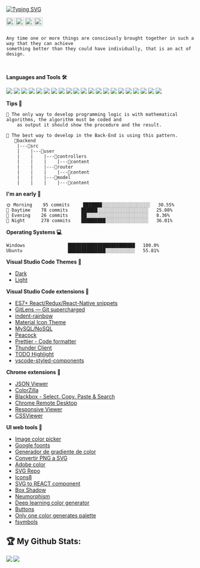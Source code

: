 [![Typing SVG](https://readme-typing-svg.herokuapp.com?font=play&size=30&duration=2000&color=000&multiline=true&height=80&lines=Hello+🙂)](https://git.io/typing-svg)

<a href="https://linkedin.com/in/isaacanteparac" >
  <img align="left" alt="Ashwani's Linkdein" width="22px" style="background-color:#fff;" src="https://www.svgrepo.com/show/157006/linkedin.svg" />
</a>
<a href="https://twitter.com/isaacanteparac">
  <img align="left" alt="Ashwani's Twitter" width="22px" src="https://www.svgrepo.com/show/382739/twitter.svg" />
</a>
<a href="https://github.com/isaacanteparac">
  <img align="left" alt="Ashwani's Github" width="22px" src="https://www.svgrepo.com/show/217753/github.svg" />
</a>
<a href="https://instagram.com/isaacanteparac">
  <img align="left" alt="Ashwani's Instagram" width="22px" src="https://www.svgrepo.com/show/13639/instagram.svg" />
</a>

<br/>
<br/>

```text
Any time one or more things are consciously brought together in such a way that they can achieve
something better than they could have individually, that is an act of design.
```
<br/>

**Languages and Tools 🛠️**

<a src="https://code.visualstudio.com/"><img src="https://img.icons8.com/color/48/visual-studio-code-2019.png"/></a>
<a src="https://www.w3schools.com/css/"><img src="https://img.icons8.com/color/48/000000/css3.png"/></a>
<a src="https://www.w3schools.com/html/"><img src="https://img.icons8.com/color/48/000000/html-5.png"/></a>
<a src="https://git-scm.com/"><img src="https://img.icons8.com/color/48/000000/git.png"/></a>
<a src="https://github.com/"><img src="https://img.icons8.com/color/48/000000/github--v1.png"/></a>
<a src="https://www.javascript.com/"><img src="https://img.icons8.com/color/48/000000/javascript.png"/></a>
<a src="https://www.typescriptlang.org/"><img src="https://img.icons8.com/color/48/000000/typescript.png"/></a>
<a src="https://www.python.org/"><img src="https://img.icons8.com/color/48/000000/python.png"/></a>
<a src="https://www.typescriptlang.org/"><img src="https://img.icons8.com/color/48/000000/java.png"/></a>
<a src="https://sass-lang.com/"><img src="https://img.icons8.com/color/48/000000/sass.png"/></a>
<a src="https://nodejs.org/"><img src="https://img.icons8.com/color/48/000000/nodejs.png"/></a>
<a src="https://reactjs.org/"><img src="https://img.icons8.com/color/48/000000/react-native.png"/></a>
<a src="https://www.npmjs.com/"><img src="https://img.icons8.com/color/48/000000/npm.png"/></a>
<a src="https://handlebarsjs.com/"><img src="https://img.icons8.com/officexs/48/handlebar-mustache.png"/></a>
<a src="https://flask.palletsprojects.com/en/2.1.x/"><img src="https://img.icons8.com/nolan/48/flask.png"/></a>
<a src="https://www.mysql.com/"><img src="https://img.icons8.com/color/48/mysql-logo.png"/></a>
<a src="https://www.mongodb.com/"><img src="https://img.icons8.com/color/48/000000/mongodb.png"/></a>
<a src="https://getbootstrap.com/"><img src="https://img.icons8.com/color/48/000000/bootstrap.png"/></a>
<a src="https://mui.com/"><img src="https://img.icons8.com/color/48/000000/material-ui.png"/></a>
<a src="https://www.adobe.com/la/products/xd.html"><img src="https://img.icons8.com/color/48/adobe-xd--v1.png"/></a>
<a src="https://www.adobe.com/la/products/xd.html"><img src="https://img.icons8.com/color/48/adobe-photoshop--v1.png"/></a>


**Tips 📓** 
```text
🧠 The only way to develop programming logic is with mathematical algorithms, the algorithm must be coded and
    as output it should show the procedure and the result.
    
🐲 The best way to develop in the Back-End is using this pattern.
   📁backend
    |---📁src
    |    |---📁user
    |    |    |---📁controllers
    |    |    |    |---📄content
    |    |    |---📁router
    |    |    |    |---📄content
    |    |    |---📁model
    |    |    |    |---📄content

```

**I'm an early 🐤** 
```text
🌞 Morning    95 commits     ███████░░░░░░░░░░░░░░░░░░   30.55% 
🌆 Daytime    78 commits     ██████░░░░░░░░░░░░░░░░░░░   25.08% 
🌃 Evening    26 commits     ██░░░░░░░░░░░░░░░░░░░░░░░   8.36% 
🌙 Night      278 commits    █████████░░░░░░░░░░░░░░░░   36.01% 

```

**Operating Systems 💻**
```text
Windows                █████████████████████████   100.0%
Ubuntu                 ██████████████░░░░░░░░░░░   55.81% 
```
**Visual Studio Code Themes 🎨**
- [Dark](https://marketplace.visualstudio.com/items?itemName=thisisisaacac.theme-dark-bat)
- [Light](https://marketplace.visualstudio.com/items?itemName=thisisisaacac.theme-light-idac)

**Visual Studio Code extensions 🧩**
- [ES7+ React/Redux/React-Native snippets](https://marketplace.visualstudio.com/items?itemName=dsznajder.es7-react-js-snippets)
- [GitLens — Git supercharged](https://marketplace.visualstudio.com/items?itemName=eamodio.gitlens)
- [indent-rainbow](https://marketplace.visualstudio.com/items?itemName=oderwat.indent-rainbow)
- [Material Icon Theme](https://marketplace.visualstudio.com/items?itemName=PKief.material-icon-theme)
- [MySQL/NoSQL](https://marketplace.visualstudio.com/items?itemName=cweijan.vscode-mysql-client2)
- [Peacock](https://marketplace.visualstudio.com/items?itemName=johnpapa.vscode-peacock)
- [Prettier - Code formatter](https://marketplace.visualstudio.com/items?itemName=esbenp.prettier-vscode)
- [Thunder Client](https://marketplace.visualstudio.com/items?itemName=rangav.vscode-thunder-client)
- [TODO Highlight](https://marketplace.visualstudio.com/items?itemName=wayou.vscode-todo-highlight)
- [vscode-styled-components](https://marketplace.visualstudio.com/items?itemName=styled-components.vscode-styled-components)

**Chrome extensions 🧩**
- [JSON Viewer](https://chrome.google.com/webstore/detail/json-viewer/gbmdgpbipfallnflgajpaliibnhdgobh/related?hl=es)
- [ColorZilla](https://chrome.google.com/webstore/detail/colorzilla/bhlhnicpbhignbdhedgjhgdocnmhomnp?hl=es)
- [Blackbox - Select. Copy. Paste & Search](https://chrome.google.com/webstore/detail/blackbox-select-copy-past/mcgbeeipkmelnpldkobichboakdfaeon?hl=es)
- [Chrome Remote Desktop](https://chrome.google.com/webstore/detail/chrome-remote-desktop/inomeogfingihgjfjlpeplalcfajhgai?hl=es)
- [Responsive Viewer](https://chrome.google.com/webstore/detail/responsive-viewer/inmopeiepgfljkpkidclfgbgbmfcennb?hl=es)
- [CSSViewer](https://chrome.google.com/webstore/detail/cssviewer/ggfgijbpiheegefliciemofobhmofgce/related)


**UI web tools 💅**
- [Image color picker](https://imagecolorpicker.com/es)
- [Google foonts](https://fonts.google.com/?preview.text=EW&preview.text_type=custom)
- [Generador de gradiente de color](https://mybrandnewlogo.com/es/generador-de-gradiente-de-color)
- [Convertir PNG a SVG](https://onlineconvertfree.com/es/convert-format/png-to-svg/)
- [Adobe color](https://color.adobe.com/es/create/color-wheel)
- [SVG Repo](https://www.svgrepo.com/svg/311167/select-all)
- [Icons8](https://icons8.com/)
- [SVG to REACT component](https://react-svgr.com/playground/)
- [Box Shadow](https://www.cssmatic.com/es/box-shadow)
- [Neumorphism](https://neumorphism.io/#e0e0e0)
- [Deep learning color generator](https://colors.eva.design/)
- [Buttons](https://getcssscan.com/css-buttons-examples)
- [Only one color generates palette](https://mycolor.space/)
- [fsymbols](https://fsymbols.com/es/generadores/tarty/)
## :trophy: My Github Stats:
<div align="center">
  <a href="https://github-readme-stats.vercel.app/api?username=isaacanteparac&theme=tokyonight">
    <img  align="left" src="https://github-readme-stats.vercel.app/api?username=isaacanteparac&count_private=true&show_icons=true&theme=tokyonight" />
  </a>
  <a href="https://github-readme-stats.vercel.app/api/top-langs/?username=isaacanteparac&hide=php&theme=tokyonight">
    <img align="left" src="https://github-readme-stats.vercel.app/api/top-langs/?username=isaacanteparac&hide=php&theme=tokyonight" />
  </a>
</div>
